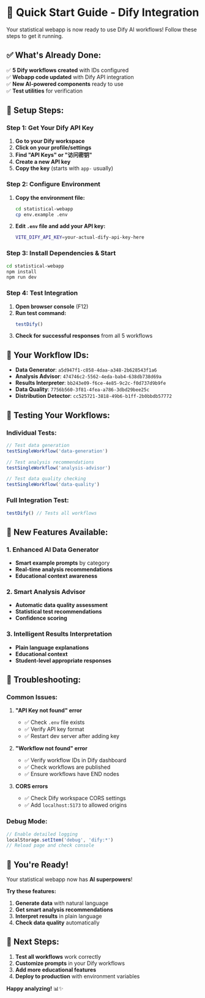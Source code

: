 # 🚀 Quick Start Guide - Dify Integration

Your statistical webapp is now ready to use Dify AI workflows! Follow these steps to get it running.

## ✅ **What's Already Done:**

✅ **5 Dify workflows created** with IDs configured  
✅ **Webapp code updated** with Dify API integration  
✅ **New AI-powered components** ready to use  
✅ **Test utilities** for verification  

## 🔧 **Setup Steps:**

### **Step 1: Get Your Dify API Key**
1. **Go to your Dify workspace**
2. **Click on your profile/settings**
3. **Find "API Keys" or "访问密钥"**
4. **Create a new API key**
5. **Copy the key** (starts with `app-` usually)

### **Step 2: Configure Environment**
1. **Copy the environment file:**
   ```bash
   cd statistical-webapp
   cp env.example .env
   ```

2. **Edit `.env` file and add your API key:**
   ```bash
   VITE_DIFY_API_KEY=your-actual-dify-api-key-here
   ```

### **Step 3: Install Dependencies & Start**
```bash
cd statistical-webapp
npm install
npm run dev
```

### **Step 4: Test Integration**
1. **Open browser console** (F12)
2. **Run test command:**
   ```javascript
   testDify()
   ```
3. **Check for successful responses** from all 5 workflows

## 🎯 **Your Workflow IDs:**

- **Data Generator**: `a5d947f1-c858-4daa-a348-2b628543f1a6`
- **Analysis Advisor**: `474746c2-5562-4eda-bab4-638db738d69a`  
- **Results Interpreter**: `bb243e09-f6ce-4e85-9c2c-f0d737d9b9fe`
- **Data Quality**: `7756b560-3f81-4fea-a786-3dbd29bee25c`
- **Distribution Detector**: `cc525721-3818-49b6-b1ff-2b0bbdb57772`

## 🧪 **Testing Your Workflows:**

### **Individual Tests:**
```javascript
// Test data generation
testSingleWorkflow('data-generation')

// Test analysis recommendations  
testSingleWorkflow('analysis-advisor')

// Test data quality checking
testSingleWorkflow('data-quality')
```

### **Full Integration Test:**
```javascript
testDify() // Tests all workflows
```

## 🎨 **New Features Available:**

### **1. Enhanced AI Data Generator**
- **Smart example prompts** by category
- **Real-time analysis recommendations**
- **Educational context awareness**

### **2. Smart Analysis Advisor**
- **Automatic data quality assessment**
- **Statistical test recommendations**
- **Confidence scoring**

### **3. Intelligent Results Interpretation**
- **Plain language explanations**
- **Educational context**
- **Student-level appropriate responses**

## 🔧 **Troubleshooting:**

### **Common Issues:**

1. **"API Key not found" error**
   - ✅ Check `.env` file exists
   - ✅ Verify API key format
   - ✅ Restart dev server after adding key

2. **"Workflow not found" error**
   - ✅ Verify workflow IDs in Dify dashboard
   - ✅ Check workflows are published
   - ✅ Ensure workflows have END nodes

3. **CORS errors**
   - ✅ Check Dify workspace CORS settings
   - ✅ Add `localhost:5173` to allowed origins

### **Debug Mode:**
```javascript
// Enable detailed logging
localStorage.setItem('debug', 'dify:*')
// Reload page and check console
```

## 🎉 **You're Ready!**

Your statistical webapp now has **AI superpowers**! 

**Try these features:**
1. **Generate data** with natural language
2. **Get smart analysis recommendations**
3. **Interpret results** in plain language
4. **Check data quality** automatically

## 🚀 **Next Steps:**

1. **Test all workflows** work correctly
2. **Customize prompts** in your Dify workflows
3. **Add more educational features**
4. **Deploy to production** with environment variables

**Happy analyzing!** 📊✨

